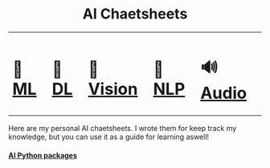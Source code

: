 <h1 align="center">AI Chaetsheets</h1>

<table align="center">
  <tr>
    <td><h1>🐣 <a href="/ML.md">ML</a></h1></td> 
    <td><h1>🦅 <a href="https://github.com/javiabellan/deep-learning">DL</a></h1></td> 
    <td><h1>👀 <a href="/CV.md">Vision</a></h1></td>
    <td><h1>📜 <a href="/NLP.md">NLP</a></h1></td>
    <td><h1>🔊 <a href="/AUDIO.md">Audio</a></h1></td>
  </tr>
</table>

Here are my personal AI chaetsheets. I wrote them for keep track my knowledge, but you can use it as a guide for learning aswell!

#### [AI Python packages](https://skymind.ai/wiki/python-ai)
